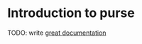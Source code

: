 # Introduction to purse

TODO: write [great documentation](http://jacobian.org/writing/what-to-write/)
